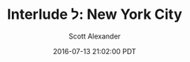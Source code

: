 ---
layout: chapter
title: "Interlude ל: New York City"
author: Scott Alexander
description: http://unsongbook.com/interlude-%D7%9C-new-york-city/
date: 2016-07-13 21:02:00 PDT
length: 4143087
duration: 1036
guid: interlude-ל-new-york-city
---